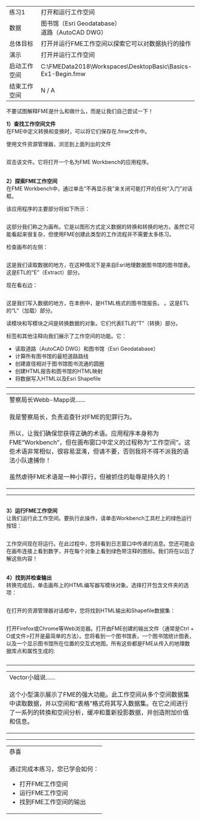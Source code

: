   <div id="readme" class="readme blob instapaper_body">
    <article class="markdown-body entry-content" itemprop="text">
<table>
<tbody><tr>
<td width="25%">
<i></i><font style="vertical-align: inherit;"><font style="vertical-align: inherit;">
练习1
</font></font></td>
<td><font style="vertical-align: inherit;"><font style="vertical-align: inherit;">
打开和运行工作空间
</font></font></td>
</tr>
<tr>
<td><font style="vertical-align: inherit;"><font style="vertical-align: inherit;">数据</font></font></td>
<td><font style="vertical-align: inherit;"><font style="vertical-align: inherit;">图书馆（Esri Geodatabase）</font></font><br><font style="vertical-align: inherit;"><font style="vertical-align: inherit;">道路（AutoCAD DWG）</font></font></td>
</tr>
<tr>
<td><font style="vertical-align: inherit;"><font style="vertical-align: inherit;">总体目标</font></font></td>
<td><font style="vertical-align: inherit;"><font style="vertical-align: inherit;">打开并运行FME工作空间以探索它可以对数据执行的操作</font></font></td>
</tr>
<tr>
<td><font style="vertical-align: inherit;"><font style="vertical-align: inherit;">演示</font></font></td>
<td><font style="vertical-align: inherit;"><font style="vertical-align: inherit;">打开并运行工作空间</font></font></td>
</tr>
<tr>
<td><font style="vertical-align: inherit;"><font style="vertical-align: inherit;">启动工作空间</font></font></td>
<td><font style="vertical-align: inherit;"><font style="vertical-align: inherit;">C:\FMEData2018\Workspaces\DesktopBasic\Basics-Ex1-Begin.fmw
</font></font></td>
</tr>
<tr>
<td><font style="vertical-align: inherit;"><font style="vertical-align: inherit;">结束工作空间</font></font></td>
<td><font style="vertical-align: inherit;"><font style="vertical-align: inherit;">N / A</font></font></td>
</tr>
</tbody></table>
<p><font style="vertical-align: inherit;"><font style="vertical-align: inherit;">不要试图解释FME是什么和做什么，而是让我们自己尝试一下！</font></font></p>
<p><strong><font style="vertical-align: inherit;"><font style="vertical-align: inherit;">1）查找工作空间文件</font></font></strong>
<br><font style="vertical-align: inherit;"><font style="vertical-align: inherit;">在FME中定义转换和变换时，可以将它们保存在.fmw文件中。</font></font></p>
<p><font style="vertical-align: inherit;"><font style="vertical-align: inherit;">使用文件资源管理器，浏览到上面列出的文件</font></font></p>
<p><a target="_blank" rel="noopener noreferrer" href="https://github.com/safesoftware/FMETraining/blob/FME-Desktop-Data-Integration-2018/Integration3LabExercises/Images/Img1.200.Ex1.LocateWorkspace.png"><img src="./Images/Img1.200.Ex1.LocateWorkspace.png" alt="" style="max-width:100%;"></a></p>
<p><font style="vertical-align: inherit;"><font style="vertical-align: inherit;">双击该文件。</font><font style="vertical-align: inherit;">它将打开一个名为FME Workbench的应用程序。</font></font></p>
<p><br><strong><font style="vertical-align: inherit;"><font style="vertical-align: inherit;">2）探索FME工作空间</font></font></strong>
<br><font style="vertical-align: inherit;"><font style="vertical-align: inherit;">在FME Workbench中，通过单击“不再显示我”来关闭可能打开的任何“入门”对话框。</font></font></p>
<p><font style="vertical-align: inherit;"><font style="vertical-align: inherit;">该应用程序的主要部分将如下所示：</font></font></p>
<p><a target="_blank" rel="noopener noreferrer" href="https://github.com/safesoftware/FMETraining/blob/FME-Desktop-Data-Integration-2018/Integration3LabExercises/Images/Img1.201.Ex1.OpenedWorkspace.png"><img src="./Images/Img1.201.Ex1.OpenedWorkspace.png" alt="" style="max-width:100%;"></a></p>
<p><font style="vertical-align: inherit;"><font style="vertical-align: inherit;">这部分我们称之为画布。</font><font style="vertical-align: inherit;">它是以图形方式定义数据的转换和转换的地方。</font><font style="vertical-align: inherit;">虽然它可能看起来很复杂，但使用FME创建此类型的工作流程并不需要太多练习。</font></font></p>
<p><font style="vertical-align: inherit;"><font style="vertical-align: inherit;">检查画布的左侧：</font></font></p>
<p><a target="_blank" rel="noopener noreferrer" href="https://github.com/safesoftware/FMETraining/blob/FME-Desktop-Data-Integration-2018/Integration3LabExercises/Images/Img1.202.Ex1.BookmarkedReader.png"><img src="./Images/Img1.202.Ex1.BookmarkedReader.png" alt="" style="max-width:100%;"></a></p>
<p><font style="vertical-align: inherit;"><font style="vertical-align: inherit;">这是我们读取数据的地方，在这种情况下是来自Esri地理数据图书馆的图书馆表。</font><font style="vertical-align: inherit;">这是ETL的“E”（Extract）部分。</font></font></p>
<p><font style="vertical-align: inherit;"><font style="vertical-align: inherit;">现在看右边：</font></font></p>
<p><a target="_blank" rel="noopener noreferrer" href="https://github.com/safesoftware/FMETraining/blob/FME-Desktop-Data-Integration-2018/Integration3LabExercises/Images/Img1.203.Ex1.BookmarkedWriter.png"><img src="./Images/Img1.203.Ex1.BookmarkedWriter.png" alt="" style="max-width:100%;"></a></p>
<p><font style="vertical-align: inherit;"><font style="vertical-align: inherit;">这是我们写入数据的地方，在本例中，是HTML格式的图书馆报告。
。</font><font style="vertical-align: inherit;">这是ETL的“L”（加载）部分。</font></font></p>
<p><font style="vertical-align: inherit;"><font style="vertical-align: inherit;">读模块和写模块之间是转换数据的对象。</font><font style="vertical-align: inherit;">它们代表ETL的“T”（转换）部分。</font></font></p>
<p><font style="vertical-align: inherit;"><font style="vertical-align: inherit;">标签和其他注释向我们展示了工作空间的功能。</font><font style="vertical-align: inherit;">它：</font></font></p>
<ul>
<li><font style="vertical-align: inherit;"><font style="vertical-align: inherit;">读取道路（AutoCAD DWG）和图书馆（Esri Geodatabase）</font></font></li>
<li><font style="vertical-align: inherit;"><font style="vertical-align: inherit;">计算所有图书馆的最短道路路线</font></font></li>
<li><font style="vertical-align: inherit;"><font style="vertical-align: inherit;">创建直径相对于图书馆图书流通的圆圈</font></font></li>
<li><font style="vertical-align: inherit;"><font style="vertical-align: inherit;">创建HTML报告和图书馆的HTML映射</font></font></li>
<li><font style="vertical-align: inherit;"><font style="vertical-align: inherit;">将数据写入HTML以及Esri Shapefile</font></font></li>
</ul>
<hr>

<table>
<tbody><tr>
<td>
<i></i><font style="vertical-align: inherit;"><font style="vertical-align: inherit;">
警察局长Webb-Mapp说......
</font></font></td>
</tr>
<tr>
<td><font style="vertical-align: inherit;"><font style="vertical-align: inherit;">

我是警察局长，负责追查针对FME的犯罪行为。
</font></font><br><br><font style="vertical-align: inherit;"><font style="vertical-align: inherit;">所以，让我们确保您获得正确的术语。</font><font style="vertical-align: inherit;">应用程序本身称为FME“Workbench”，但在画布窗口中定义的过程称为“工作空间”。</font><font style="vertical-align: inherit;">这些术语非常相似，很容易混淆，但请不要，否则我将不得不派我的语法小队逮捕你！
</font></font><br><br><font style="vertical-align: inherit;"><font style="vertical-align: inherit;">虽然虐待FME术语是一种小罪行，但被抓住的耻辱是持久的！

</font></font></td>
</tr>
</tbody></table>
<hr>
<p><br><strong><font style="vertical-align: inherit;"><font style="vertical-align: inherit;">3）运行FME工作空间</font></font></strong>
<br><font style="vertical-align: inherit;"><font style="vertical-align: inherit;">让我们运行此工作空间。</font><font style="vertical-align: inherit;">要执行此操作，请单击Workbench工具栏上的绿色运行按钮：</font></font></p>
<p><a target="_blank" rel="noopener noreferrer" href="https://github.com/safesoftware/FMETraining/blob/FME-Desktop-Data-Integration-2018/Integration3LabExercises/Images/Img1.204.Ex1.RunButton.png"><img src="./Images/Img1.204.Ex1.RunButton.png" alt="" style="max-width:100%;"></a></p>
<p><font style="vertical-align: inherit;"><font style="vertical-align: inherit;">工作空间现在将运行。</font><font style="vertical-align: inherit;">在此过程中，您将看到日志窗口中传递的消息。</font><font style="vertical-align: inherit;">您还可能会在画布连接上看到数字，并在每个对象上看到绿色带注释的图标。</font><font style="vertical-align: inherit;">我们将在以后了解这些内容！</font></font></p>
<p><br><strong><font style="vertical-align: inherit;"><font style="vertical-align: inherit;">4）找到并检查输出</font></font></strong>
<br><font style="vertical-align: inherit;"><font style="vertical-align: inherit;">转换完成后，单击画布上的HTML编写器写模块对象。</font><font style="vertical-align: inherit;">选择打开包含文件夹的选项：</font></font></p>
<p><a target="_blank" rel="noopener noreferrer" href="https://github.com/safesoftware/FMETraining/blob/FME-Desktop-Data-Integration-2018/Integration3LabExercises/Images/Img1.205.Ex1.OpenContainingFolder.png"><img src="./Images/Img1.205.Ex1.OpenContainingFolder.png" alt="" style="max-width:100%;"></a></p>
<p><font style="vertical-align: inherit;"><font style="vertical-align: inherit;">在打开的资源管理器对话框中，您将找到HTML输出和Shapefile数据集：</font></font></p>
<p><a target="_blank" rel="noopener noreferrer" href="https://github.com/safesoftware/FMETraining/blob/FME-Desktop-Data-Integration-2018/Integration3LabExercises/Images/Img1.206.Ex1.OutputFiles.png"><img src="./Images/Img1.206.Ex1.OutputFiles.png" alt="" style="max-width:100%;"></a></p>
<p><font style="vertical-align: inherit;"><font style="vertical-align: inherit;">打开Firefox或Chrome等Web浏览器。</font><font style="vertical-align: inherit;">打开由FME创建的输出文件（通常是Ctrl + O或文件&gt;打开是最简单的方法）。</font><font style="vertical-align: inherit;">您将看到一个图书馆表，一个图书馆统计图表，以及一个显示图书馆所在位置的交互式地图。</font><font style="vertical-align: inherit;">所有这些都是FME从传入的地理数据库点和属性生成的:</font></font></p>
<p><a target="_blank" rel="noopener noreferrer" href="https://github.com/safesoftware/FMETraining/blob/FME-Desktop-Data-Integration-2018/Integration3LabExercises/Images/Img1.207.Ex1.HTMLOutput.png"><img src="./Images/Img1.207.Ex1.HTMLOutput.png" alt="" style="max-width:100%;"></a></p>

<hr>
<table>
<tbody><tr>
<td>
<i></i><font style="vertical-align: inherit;"><font style="vertical-align: inherit;">
Vector小姐说......
</font></font></td>
</tr>
<tr>
<td><font style="vertical-align: inherit;"><font style="vertical-align: inherit;">

这个小型演示展示了FME的强大功能。</font><font style="vertical-align: inherit;">此工作空间从多个空间数据集中读取数据，并以空间和“表格”格式将其写入数据集。</font><font style="vertical-align: inherit;">在它之间进行了一系列的转换和空间分析，缓冲和重新投影数据，并创造附加价值和信息。

</font></font></td>
</tr>
</tbody></table>
<hr>

<table>
<tbody><tr>
<td>
<i></i><font style="vertical-align: inherit;"><font style="vertical-align: inherit;">
恭喜
</font></font></td>
</tr>
<tr>
<td><font style="vertical-align: inherit;"><font style="vertical-align: inherit;">

通过完成本练习，您已学会如何：
</font></font><br>
<ul><li><font style="vertical-align: inherit;"><font style="vertical-align: inherit;">打开FME工作空间</font></font></li>
<li><font style="vertical-align: inherit;"><font style="vertical-align: inherit;">运行FME工作空间</font></font></li>
<li><font style="vertical-align: inherit;"><font style="vertical-align: inherit;">找到FME工作空间的输出</font></font></li></ul>

</td>
</tr>
</tbody></table>
</article>
  </div>
